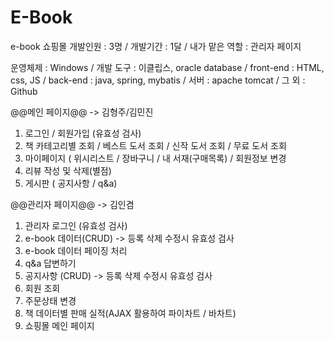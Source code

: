 # E-Book
e-book 쇼핑몰 
개발인원 : 3명 / 
개발기간 : 1달 / 
내가 맡은 역할 : 관리자 페이지 



운영체제 : Windows / 
개발 도구 : 이클립스, oracle database / 
front-end : HTML, css, JS / 
back-end : java, spring, mybatis / 
서버 : apache tomcat / 
그 외 : Github


@@메인 페이지@@ -> 김형주/김민진
1. 로그인 / 회원가입 (유효성 검사)
2. 책 카테고리별 조회 / 베스트 도서 조회 / 신작 도서 조회 / 무료 도서 조회
3. 마이페이지 ( 위시리스트 / 장바구니 / 내 서재(구매목록) / 회원정보 변경
4. 리뷰 작성 및 삭제(별점)
5. 게시판 ( 공지사항 / q&a)





@@관리자 페이지@@ -> 김인겸
1. 관리자 로그인 (유효성 검사)
2. e-book 데이터(CRUD) -> 등록 삭제 수정시 유효성 검사
3. e-book 데이터 페이징 처리
4. q&a 답변하기
5. 공지사항 (CRUD) -> 등록 삭제 수정시 유효성 검사
6. 회원 조회
7. 주문상태 변경
8. 책 데이터별 판매 실적(AJAX 활용하여 파이차트 / 바차트)
9. 쇼핑몰 메인 페이지
